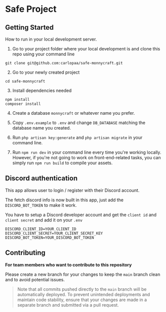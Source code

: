 # Safe Project

## Getting Started
How to run in your local development server.

1. Go to your project folder where your local development is and clone this repo using your command line
```
git clone git@github.com:carlopaa/safe-monnycraft.git
```

2. Go to your newly created project
```
cd safe-monnycraft
```

3. Install dependencies needed
```
npm install
composer install
```

4. Create a database `monnycraft` or whatever name you prefer.

5. Copy `.env.example` to `.env` and change `DB_DATABASE` matching the database name you created.

6. Run `php artisan key:generate` and `php artisan migrate` in your command line.

7. Run `npm run dev` in your command line every time you're working locally. However, if you're not going to work on front-end-related tasks, you can simply run `npm run build` to compile your assets.

## Discord authentication
This app allows user to login / register with their Discord account.

The fetch discord info is now built in this app, just add the `DISCORD_BOT_TOKEN` to make it work.

You have to setup a Discord developer account and get the `client id` and `client secret` and add it on your `.env`
```env
DISCORD_CLIENT_ID=YOUR_CLIENT_ID
DISCORD_CLIENT_SECRET=YOUR_CLIENT_SECRET_KEY
DISCORD_BOT_TOKEN=YOUR_DISCORD_BOT_TOKEN
```

## Contributing
**For team members who want to contribute to this repository**

Please create a new branch for your changes to keep the `main` branch clean and to avoid potential issues.
> Note that all commits pushed directly to the `main` branch will be automatically deployed. To prevent unintended deployments and maintain code stability, ensure that your changes are made in a separate branch and submitted via a pull request.
